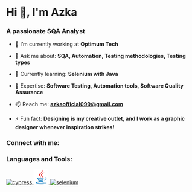 

<h1 align="left">Hi 👋, I'm Azka</h1>
<h3 align="left">A passionate SQA Analyst</h3>

- 🔭 I’m currently working at **Optimum Tech**

- 💬 Ask me about: **SQA, Automation, Testing methodologies, Testing types**

- 🌱 Currently learning: **Selenium with Java**

- 💅 Expertise: **Software Testing, Automation tools, Software Quality Assurance**

- 📫 Reach me: **azkaofficial099@gmail.com**

- ⚡ Fun fact: **Designing is my creative outlet, and I work as a graphic designer whenever inspiration strikes!**

<h3 align="left">Connect with me:</h3>
<p align="left">
</p>

<h3 align="left">Languages and Tools:</h3>
<p align="left"> <a href="https://www.cypress.io" target="_blank" rel="noreferrer"> <img src="https://raw.githubusercontent.com/simple-icons/simple-icons/6e46ec1fc23b60c8fd0d2f2ff46db82e16dbd75f/icons/cypress.svg" alt="cypress" width="40" height="40"/> </a> <a href="https://www.java.com" target="_blank" rel="noreferrer"> <img src="https://raw.githubusercontent.com/devicons/devicon/master/icons/java/java-original.svg" alt="java" width="40" height="40"/> </a> <a href="https://www.selenium.dev" target="_blank" rel="noreferrer"> <img src="https://raw.githubusercontent.com/detain/svg-logos/780f25886640cef088af994181646db2f6b1a3f8/svg/selenium-logo.svg" alt="selenium" width="40" height="40"/> </a> </p>
